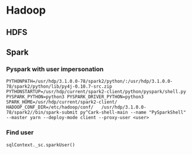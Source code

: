 # Hadoop

## HDFS


## Spark

### Pyspark with user impersonation

```
PYTHONPATH=/usr/hdp/3.1.0.0-78/spark2/python/:/usr/hdp/3.1.0.0-78/spark2/python/lib/py4j-0.10.7-src.zip PYTHONSTARTUP=/usr/hdp/current/spark2-client/python/pyspark/shell.py PYSPARK_PYTHON=python3 PYSPARK_DRIVER_PYTHON=python3 SPARK_HOME=/usr/hdp/current/spark2-client/ HADOOP_CONF_DIR=/etc/hadoop/conf/   /usr/hdp/3.1.0.0-78/spark2//bin/spark-submit py^Cark-shell-main --name "PySparkShell"  --master yarn --deploy-mode client --proxy-user <user>
```

### Find user 

```
sqlContext._sc.sparkUser()
```